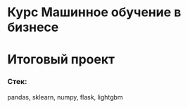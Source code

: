 # Курс Машинное обучение в бизнесе

# Итоговый проект

### Стек:
pandas, sklearn, numpy, flask, lightgbm
